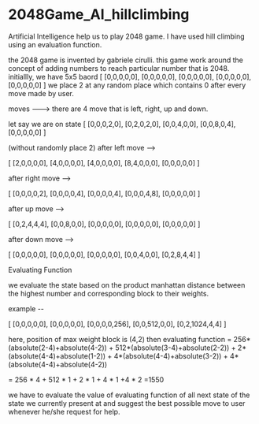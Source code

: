# 2048Game_AI_hillclimbing
Artificial Intelligence help us to play 2048 game. I have used hill climbing using an evaluation function. 

the 2048 game is invented by gabriele cirulli.
this game work around the concept of adding numbers to reach particular number that is 2048.
initiallly, we have 5x5 baord 
[
[0,0,0,0,0],
[0,0,0,0,0],
[0,0,0,0,0],
[0,0,0,0,0],
[0,0,0,0,0]
]
we place 2 at any random place which contains 0 after every move made by user.

moves --->
there are 4 move that is left, right, up and down.

let say we are on state
[
[0,0,0,2,0],
[0,2,0,2,0],
[0,0,4,0,0],
[0,0,8,0,4],
[0,0,0,0,0]
]

(without randomly place 2)
after left move -->

[
[2,0,0,0,0],
[4,0,0,0,0],
[4,0,0,0,0],
[8,4,0,0,0],
[0,0,0,0,0]
]

after right move -->

[
[0,0,0,0,2],
[0,0,0,0,4],
[0,0,0,0,4],
[0,0,0,4,8],
[0,0,0,0,0]
]

after up move -->

[
[0,2,4,4,4],
[0,0,8,0,0],
[0,0,0,0,0],
[0,0,0,0,0],
[0,0,0,0,0]
]

after down move -->

[
[0,0,0,0,0],
[0,0,0,0,0],
[0,0,0,0,0],
[0,0,4,0,0],
[0,2,8,4,4]
]

Evaluating Function 
 
we evaluate the state based on the product manhattan distance between 
the highest number and corresponding block to their weights.

example --

[
[0,0,0,0,0],
[0,0,0,0,0],
[0,0,0,0,256],
[0,0,512,0,0],
[0,2,1024,4,4]
]

here, position of max weight block is (4,2)
then
evaluating function = 
256*(absolute(2-4)+absolute(4-2)) + 
512*(absolute(3-4)+absolute(2-2)) +
2*(absolute(4-4)+absolute(1-2)) +
4*(absolute(4-4)+absolute(3-2)) +
4*(absolute(4-4)+absolute(4-2))
					
= 256 * 4 + 512 * 1  + 2 * 1 + 4 * 1 +4 * 2
=1550

we have to evaluate the value of evaluating function of all next state 
of the state we currently present at and suggest the best possible move 
to user whenever he/she request for help.
